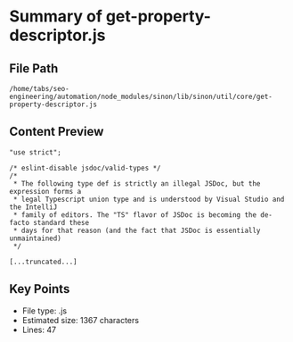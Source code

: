 # Summary of get-property-descriptor.js
  
## File Path
`/home/tabs/seo-engineering/automation/node_modules/sinon/lib/sinon/util/core/get-property-descriptor.js`

## Content Preview
```
"use strict";

/* eslint-disable jsdoc/valid-types */
/*
 * The following type def is strictly an illegal JSDoc, but the expression forms a
 * legal Typescript union type and is understood by Visual Studio and the IntelliJ
 * family of editors. The "TS" flavor of JSDoc is becoming the de-facto standard these
 * days for that reason (and the fact that JSDoc is essentially unmaintained)
 */

[...truncated...]
```

## Key Points
- File type: .js
- Estimated size: 1367 characters
- Lines: 47
